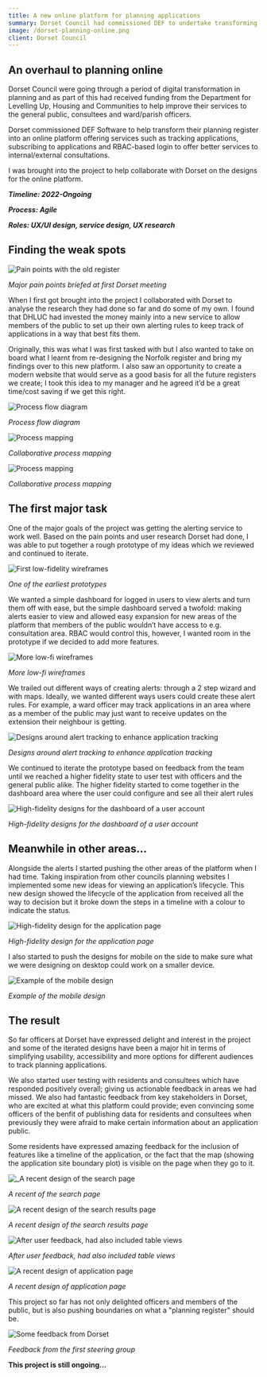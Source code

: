 ```yaml
---
title: A new online platform for planning applications
summary: Dorset Council had commissioned DEF to undertake transforming their entire planning online infrastructure. As part of this I was tasked with collaborating with Dorset’s UX team to re-imagine the online portal for different audiences - including members of the public, ward officers and consultees.
image: /dorset-planning-online.png
client: Dorset Council
---
```


## An overhaul to planning online

Dorset Council were going through a period of digital transformation in planning and as part of this had received funding from the Department for Levelling Up, Housing and Communities to help improve their services to the general public, consultees and ward/parish officers.

Dorset commissioned DEF Software to help transform their planning register into an online platform offering services such as tracking applications, subscribing to applications and RBAC-based login to offer better services to internal/external consultations.

I was brought into the project to help collaborate with Dorset on the designs for the online platform.

**_Timeline: 2022-Ongoing_**

**_Process: Agile_**

**_Roles: UX/UI design, service design, UX research_**

## Finding the weak spots

![Pain points with the old register](/dorset-planning-online-1.png)

_Major pain points briefed at first Dorset meeting_

When I first got brought into the project I collaborated with Dorset to analyse the research they had done so far and do some of my own. I found that DHLUC had invested the money mainly into a new service to allow members of the public to set up their own alerting rules to keep track of applications in a way that best fits them.

Originally, this was what I was first tasked with but I also wanted to take on board what I learnt from re-designing the Norfolk register and bring my findings over to this new platform. I also saw an opportunity to create a modern website that would serve as a good basis for all the future registers we create; I took this idea to my manager and he agreed it’d be a great time/cost saving if we get this right.

![Process flow diagram](/dorset-planning-online-2.png)

_Process flow diagram_

![Process mapping](/dorset-ideas-1.png)

_Collaborative process mapping_

![Process mapping](/dorset-ideas-2.png)

_Collaborative process mapping_

## The first major task

One of the major goals of the project was getting the alerting service to work well. Based on the pain points and user research Dorset had done, I was able to put together a rough prototype of my ideas which we reviewed and continued to iterate.

![First low-fidelity wireframes](/dorset-planning-online-3.png)

_One of the earliest prototypes_

We wanted a simple dashboard for logged in users to view alerts and turn them off with ease, but the simple dashboard served a twofold: making alerts easier to view and allowed easy expansion for new areas of the platform that members of the public wouldn’t have access to e.g. consultation area. RBAC would control this, however, I wanted room in the prototype if we decided to add more features.

![More low-fi wireframes](/dorset-planning-online-4.png)

_More low-fi wireframes_

We trailed out different ways of creating alerts: through a 2 step wizard and with maps. Ideally, we wanted different ways users could create these alert rules. For example, a ward officer may track applications in an area where as a member of the public may just want to receive updates on the extension their neighbour is getting.

![Designs around alert tracking to enhance application tracking](/dorset-planning-online-5.png)

_Designs around alert tracking to enhance application tracking_

We continued to iterate the prototype based on feedback from the team until we reached a higher fidelity state to user test with officers and the general public alike. The higher fidelity started to come together in the dashboard area where the user could configure and see all their alert rules

![High-fidelity designs for the dashboard of a user account](/dorset-planning-online-6.png)

_High-fidelity designs for the dashboard of a user account_

## Meanwhile in other areas…

Alongside the alerts I started pushing the other areas of the platform when I had time. Taking inspiration from other councils planning websites I implemented some new ideas for viewing an application’s lifecycle. This new design showed the lifecycle of the application from received all the way to decision but it broke down the steps in a timeline with a colour to indicate the status.

![High-fidelity design for the application page](/dorset-planning-online-7.png)

_High-fidelity design for the application page_

I also started to push the designs for mobile on the side to make sure what we were designing on desktop could work on a smaller device.

![Example of the mobile design](/dorset-planning-online-8.png)

_Example of the mobile design_

## The result

So far officers at Dorset have expressed delight and interest in the project and some of the iterated designs have been a major hit in terms of simplifying usability, accessibility and more options for different audiences to track planning applications.

We also started user testing with residents and consultees which have responded positively overall; giving us actionable feedback in areas we had missed. We also had fantastic feedback from key stakeholders in Dorset, who are excited at what this platform could provide; even convincing some officers of the benfit of publishing data for residents and consultees when previously they were afraid to make certain information about an application public.

Some residents have expressed amazing feedback for the inclusion of features like a timeline of the application, or the fact that the map (showing the application site boundary plot) is visible on the page when they go to it.

![_A recent design of the search page](/dorset-recent-1.png)

_A recent of the search page_

![A recent design of the search results page](/dorset-recent-2.png)

_A recent design of the search results page_

![After user feedback, had also included table views](/dorset-recent-3.png)

_After user feedback, had also included table views_

![A recent design of application page](/dorset-recent-4.png)

_A recent design of application page_

This project so far has not only delighted officers and members of the public, but is also pushing boundaries on what a "planning register" should be.

![Some feedback from Dorset](/dorset-feedback.png)

_Feedback from the first steering group_

**This project is still ongoing…**
